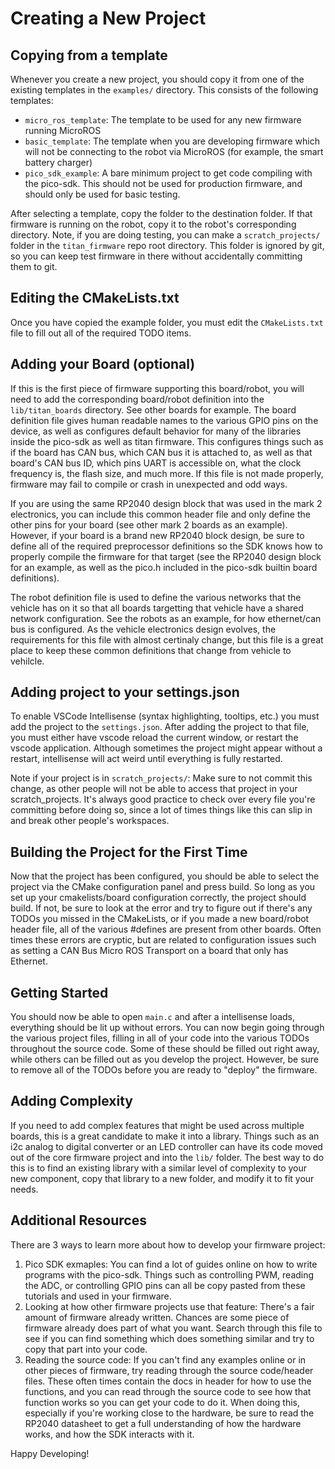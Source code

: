 # Creating a New Project

## Copying from a template

Whenever you create a new project, you should copy it from one of the existing templates in the `examples/` directory.
This consists of the following templates:
 * `micro_ros_template`: The template to be used for any new firmware running MicroROS
 * `basic_template`: The template when you are developing firmware which will not be connecting to the robot via
    MicroROS (for example, the smart battery charger)
 * `pico_sdk_example`: A bare minimum project to get code compiling with the pico-sdk. This should not be used for
    production firmware, and should only be used for basic testing.

After selecting a template, copy the folder to the destination folder. If that firmware is running on the robot, copy
it to the robot's corresponding directory. Note, if you are doing testing, you can make a `scratch_projects/` folder in
the `titan_firmware` repo root directory. This folder is ignored by git, so you can keep test firmware in there without
accidentally committing them to git.

## Editing the CMakeLists.txt

Once you have copied the example folder, you must edit the `CMakeLists.txt` file to fill out all of the required TODO
items.

## Adding your Board (optional)

If this is the first piece of firmware supporting this board/robot, you will need to add the corresponding board/robot
definition into the `lib/titan_boards` directory. See other boards for example. The board definition file gives human
readable names to the various GPIO pins on the device, as well as configures default behavior for many of the libraries
inside the pico-sdk as well as titan firmware. This configures things such as if the board has CAN bus, which CAN bus
it is attached to, as well as that board's CAN bus ID, which pins UART is accessible on, what the clock frequency is,
the flash size, and much more. If this file is not made properly, firmware may fail to compile or crash in unexpected
and odd ways.

If you are using the same RP2040 design block that was used in the mark 2 electronics, you can include this common
header file and only define the other pins for your board (see other mark 2 boards as an example). However, if your
board is a brand new RP2040 block design, be sure to define all of the required preprocessor definitions so the SDK
knows how to properly compile the firmware for that target (see the RP2040 design block for an example, as well as
the pico.h included in the pico-sdk builtin board definitions).

The robot definition file is used to define the various networks that the vehicle has on it so that all boards
targetting that vehicle have a shared network configuration. See the robots as an example, for how ethernet/can bus
is configured. As the vehicle electronics design evolves, the requirements for this file with almost certinaly change,
but this file is a great place to keep these common definitions that change from vehicle to vehilcle.

## Adding project to your settings.json

To enable VSCode Intellisense (syntax highlighting, tooltips, etc.) you must add the project to the `settings.json`.
After adding the project to that file, you must either have vscode reload the current window, or restart the vscode
application. Although sometimes the project might appear without a restart, intellisense will act weird until everything
is fully restarted.

Note if your project is in `scratch_projects/`: Make sure to not commit this change, as other people will not be able
to access that project in your scratch_projects. It's always good practice to check over every file you're committing
before doing so, since a lot of times things like this can slip in and break other people's workspaces.

## Building the Project for the First Time

Now that the project has been configured, you should be able to select the project via the CMake configuration panel
and press build. So long as you set up your cmakelists/board configuration correctly, the project should build. If not,
be sure to look at the error and try to figure out if there's any TODOs you missed in the CMakeLists, or if you made
a new board/robot header file, all of the various #defines are present from other boards. Often times these errors
are cryptic, but are related to configuration issues such as setting a CAN Bus Micro ROS Transport on a board that only
has Ethernet.

## Getting Started

You should now be able to open `main.c` and after a intellisense loads, everything should be lit up without errors.
You can now begin going through the various project files, filling in all of your code into the various TODOs throughout
the source code. Some of these should be filled out right away, while others can be filled out as you develop the
project. However, be sure to remove all of the TODOs before you are ready to "deploy" the firmware.

## Adding Complexity

If you need to add complex features that might be used across multiple boards, this is a great candidate to make it into
a library. Things such as an i2c analog to digital converter or an LED controller can have its code moved out of the
core firmware project and into the `lib/` folder. The best way to do this is to find an existing library with a similar
level of complexity to your new component, copy that library to a new folder, and modify it to fit your needs.

## Additional Resources

There are 3 ways to learn more about how to develop your firmware project:
1. Pico SDK exmaples: You can find a lot of guides online on how to write programs with the pico-sdk. Things such as
   controlling PWM, reading the ADC, or controlling GPIO pins can all be copy pasted from these tutorials and used in
   your firmware.
2. Looking at how other firmware projects use that feature: There's a fair amount of firmware already written. Chances
   are some piece of firmware already does part of what you want. Search through this file to see if you can find
   something which does something similar and try to copy that part into your code.
3. Reading the source code: If you can't find any examples online or in other pieces of firmware, try reading through
   the source code/header files. These often times contain the docs in header for how to use the functions, and you can
   read through the source code to see how that function works so you can get your code to do it. When doing this,
   especially if you're working close to the hardware, be sure to read the RP2040 datasheet to get a full understanding
   of how the hardware works, and how the SDK interacts with it.

Happy Developing!
